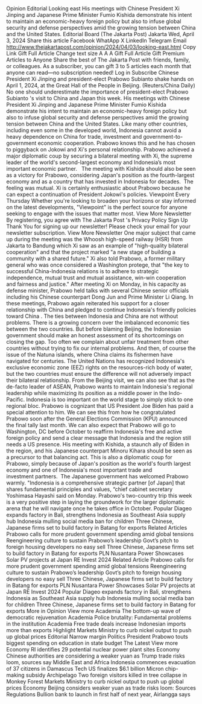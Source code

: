 # 

Opinion
Editorial
Looking east
His meetings with Chinese President Xi Jinping and Japanese Prime Minister Fumio Kishida demonstrate his intent to maintain an economic-heavy foreign policy but also to infuse global security and defense perspectives amid the growing tension between China and the United States.
Editorial Board
(The Jakarta Post)
Jakarta
Wed, April 3, 2024
Share this article
Facebook
WhatApp
X
LinkedIn
Telegram
Email
http://www.thejakartapost.com/opinion/2024/04/03/looking-east.html
Copy Link
Gift Full Article
Change text size
A
A
A
Gift Full Article
Gift Premium Articles
to Anyone
Share the best of The Jakarta Post with friends, family, or colleagues. As a subscriber, you can gift 3 to 5 articles each month that anyone can read—no subscription needed!
Log in
Subscribe
Chinese President Xi Jinping and president-elect Prabowo Subianto shake hands on April 1, 2024, at the Great Hall of the People in Beijing.  (Reuters/China Daily)
No one should underestimate the importance of president-elect
Prabowo Subianto
's visit to China and Japan this week.
His meetings with Chinese President Xi Jinping and Japanese Prime Minister Fumio Kishida demonstrate his intent to maintain an economic-heavy foreign policy but also to infuse global security and defense perspectives amid the growing tension between China and the United States.
Like many other countries, including even some in the developed world, Indonesia cannot avoid a heavy dependence on China for trade, investment and government-to-government economic cooperation. Prabowo knows this and he has chosen to piggyback on Jokowi and Xi's personal relationship.
Prabowo achieved a major diplomatic coup by securing a bilateral meeting with&nbsp;Xi, the supreme leader of the world's second-largest economy and Indonesia’s most important economic partner.&nbsp;&nbsp;
The meeting with Kishida should also be seen as&nbsp;a victory for Prabowo, considering Japan's position as the fourth-largest economy and as a country that has invested in Indonesia for decades.&nbsp;
The feeling was mutual. Xi is certainly enthusiastic about Prabowo because he can expect a continuation of President Jokowi's policies.
Viewpoint
Every Thursday
Whether you're looking to broaden your horizons or stay informed on the latest developments, "Viewpoint" is the perfect source for anyone seeking to engage with the issues that matter most.
View More Newsletter
By registering, you agree with
The Jakarta Post
's
Privacy Policy
Sign Up
Thank You
for signing up our newsletter!
Please check your email for your newsletter subscription.
View More Newsletter
One major subject that came up during the meeting was the Whoosh high-speed railway (HSR) from Jakarta to Bandung which Xi saw as an&nbsp;example&nbsp;of "high-quality bilateral cooperation" and that the project marked "a new stage of building a community with a shared future."
Xi also told Prabowo, a former military general who was once considered a Washington protege,&nbsp;that "the key to successful China-Indonesia relations is to adhere to strategic independence, mutual trust and mutual assistance, win-win cooperation and fairness and justice."
After meeting Xi on Monday, in his capacity as defense minister, Prabowo held talks with several Chinese senior officials including his Chinese counterpart Dong Jun and&nbsp;Prime Minister Li Qiang.
In these meetings, Prabowo again reiterated his&nbsp;support for&nbsp;a closer relationship with China and pledged to continue Indonesia's friendly policies toward China
.
The ties between Indonesia and China are not without problems.
There is a growing concern over the imbalanced economic ties between the two countries. But before blaming Beijing, the Indonesian government should make an honest assessment of its shortcomings on closing the gap. Too often we complain about unfair treatment from other countries without trying to fix our internal problems.
And then, of course the issue of the&nbsp;Natuna islands, where China claims its fishermen have navigated for centuries. The United Nations has recognized Indonesia's exclusive economic zone (EEZ) rights on the resources-rich body of water, but&nbsp;the two countries must ensure the difference will not&nbsp;adversely impact their bilateral relationship.
From the Beijing visit, we can also see that as the de-facto leader of ASEAN, Prabowo wants to maintain Indonesia's regional leadership while maximizing its position as a middle power in the Indo-Pacific. Indonesia is too important on the world stage to simply stick to one regional bloc.
Prabowo is cognizant that US President Joe Biden has paid a special attention to him. We can see this from how he congratulated Prabowo soon after&nbsp;the General Elections Commission (KPU) announced the final tally last month.
We can also expect that Prabowo will go to Washington, DC before October to reaffirm Indonesia's free and active foreign policy and send a clear message that Indonesia and the region still needs a US presence.
His meeting with Kishida, a staunch ally of Biden in the region,&nbsp;and his Japanese counterpart Minoru Kihara should be seen as a precursor to that balancing act.
This is also a diplomatic coup for Prabowo, simply because of&nbsp;Japan's position as the world's fourth largest economy and one of Indonesia's most important trade and investment&nbsp;partners.&nbsp;
The Japanese government has welcomed Prabowo warmly. "Indonesia is a comprehensive strategic partner [of Japan] that shares fundamental principles and values, “chief cabinet secretary Yoshimasa Hayashi said on Monday.
Prabowo's two-country trip this week is a very positive step in laying the groundwork for the larger diplomatic arena that he will navigate once he takes office in October.
Popular
Diageo expands factory in Bali, strengthens Indonesia as Southeast Asia supply hub
Indonesia mulling social media ban for children
Three Chinese, Japanese firms set to build factory in Batang for exports
Related Articles
Prabowo calls for more prudent government spending amid global tensions
Reengineering culture to sustain Prabowo’s leadership
Govt’s pitch to foreign housing developers no easy sell
Three Chinese, Japanese firms set to build factory in Batang for exports
PLN Nusantara Power Showcases Solar PV projects at Japan RE Invest 2024
Related Article
Prabowo calls for more prudent government spending amid global tensions
Reengineering culture to sustain Prabowo’s leadership
Govt’s pitch to foreign housing developers no easy sell
Three Chinese, Japanese firms set to build factory in Batang for exports
PLN Nusantara Power Showcases Solar PV projects at Japan RE Invest 2024
Popular
Diageo expands factory in Bali, strengthens Indonesia as Southeast Asia supply hub
Indonesia mulling social media ban for children
Three Chinese, Japanese firms set to build factory in Batang for exports
More in Opinion
View more
Academia
The bottom-up wave of democratic rejuvenation
Academia
Police brutality: Fundamental problems in the institution
Academia
Free trade deals increase Indonesian imports more than exports
Highlight
Markets
Ministry to curb nickel output to push up global prices
Editorial
Narrow margin
Politics
President Prabowo touts biggest spending on education in state budget
The Latest
View more
Economy
RI identifies 29 potential nuclear power plant sites
Economy
Chinese authorities are considering a weaker yuan as Trump trade risks loom, sources say
Middle East and Africa
Indonesia commences evacuation of 37 citizens in Damascus
Tech
US finalizes $6.1 billion Micron chip-making subsidy
Archipelago
Two foreign visitors killed in tree collapse in Monkey Forest
Markets
Ministry to curb nickel output to push up global prices
Economy
Beijing considers weaker yuan as trade risks loom: Sources
Regulations
Bullion bank to launch in first half of next year, Airlangga says